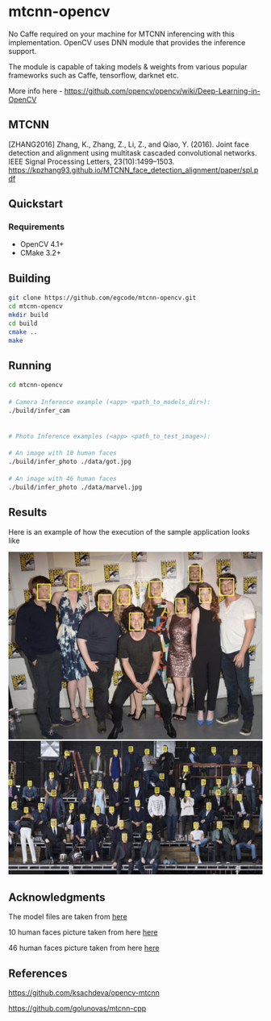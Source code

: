 # mtcnn-opencv

No Caffe required on your machine for MTCNN inferencing with this implementation. OpenCV uses DNN module that provides the inference support. <br>

The module is capable of taking models & weights from various popular frameworks such as Caffe, tensorflow, darknet etc. <br>

More info here - https://github.com/opencv/opencv/wiki/Deep-Learning-in-OpenCV

## MTCNN

[ZHANG2016] Zhang, K., Zhang, Z., Li, Z., and Qiao, Y. (2016). Joint face detection and alignment using multitask cascaded convolutional networks. IEEE Signal Processing Letters, 23(10):1499–1503.
https://kpzhang93.github.io/MTCNN_face_detection_alignment/paper/spl.pdf


## Quickstart

### Requirements

* OpenCV 4.1+
* CMake 3.2+


## Building

```bash
git clone https://github.com/egcode/mtcnn-opencv.git
cd mtcnn-opencv
mkdir build
cd build
cmake ..
make
```


## Running

```bash
cd mtcnn-opencv

# Camera Inference example (<app> <path_to_models_dir>):
./build/infer_cam


# Photo Inference examples (<app> <path_to_test_image>):

# An image with 10 human faces
./build/infer_photo ./data/got.jpg 

# An image with 46 human faces
./build/infer_photo ./data/marvel.jpg

```

## Results

Here is an example of how the execution of the sample application looks like

![Result](data/example_got.jpg)
![Result](data/example_marvel.jpg)

## Acknowledgments

The model files are taken from [here](https://github.com/kpzhang93/MTCNN_face_detection_alignment/tree/master/code)

10 human faces picture taken from here [here](https://www.popsugar.com/celebrity/photo-gallery/43737931/image/43738767/July-2014)

46 human faces picture taken from here [here](https://twitter.com/MarvelStudios/status/961646528610779136/photo/1?ref_src=twsrc%5Etfw%7Ctwcamp%5Etweetembed%7Ctwterm%5E961646528610779136%7Ctwgr%5E363937393b636f6e74726f6c&ref_url=https%3A%2F%2Findianexpress.com%2Farticle%2Fentertainment%2Fhollywood%2Fmarvel-cinematic-universe-ten-year-see-photo-5056933%2F)


## References
https://github.com/ksachdeva/opencv-mtcnn

https://github.com/golunovas/mtcnn-cpp